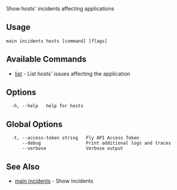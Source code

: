 Show hosts' incidents affecting applications

## Usage
~~~
main incidents hosts [command] [flags]
~~~

## Available Commands
* [list](/docs/flyctl/main-incidents-hosts-list/)	 - List hosts' issues affecting the application

## Options

~~~
  -h, --help   help for hosts
~~~

## Global Options

~~~
  -t, --access-token string   Fly API Access Token
      --debug                 Print additional logs and traces
      --verbose               Verbose output
~~~

## See Also

* [main incidents](/docs/flyctl/main-incidents/)	 - Show incidents


